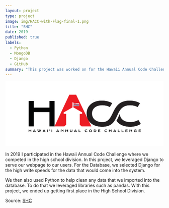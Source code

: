 ```yaml
---
layout: project
type: project
image: img/HACC-with-Flag-final-1.png
title: "SHC"
date: 2019
published: true
labels:
  - Python
  - MongoDB
  - Django
  - GitHub
summary: "This project was worked on for the Hawaii Annual Code Challenege where we created a website to help HECO track power for car chargers"
---
```


<img class="img-fluid" src="../img/HACC-with-Flag-final-1.png">

In 2019 I participated in the Hawaii Annual Code Challenge where we competed in the high school division. In this project, we leveraged Django to serve our webpage to our users.
For the Database, we selected Django for the high write speeds for the data that would come into the system.

We then also used Python to help clean any data that we imported into the database. To do that we leveraged libraries such as pandas. With this project, we ended up getting first
place in the High School Division.

Source: <a href="https://github.com/HACC2019/shc">SHC</a>
